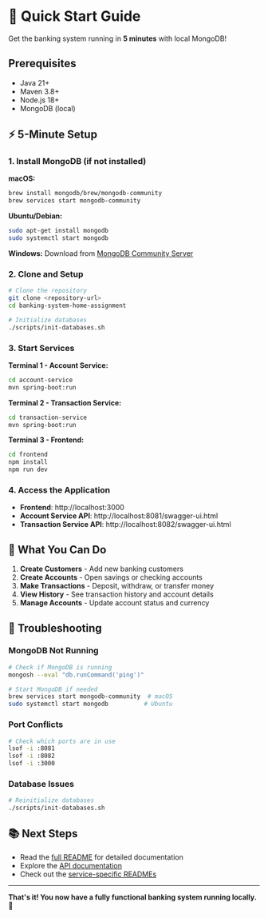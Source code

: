 # 🚀 Quick Start Guide

Get the banking system running in **5 minutes** with local MongoDB!

## Prerequisites

- Java 21+
- Maven 3.8+
- Node.js 18+
- MongoDB (local)

## ⚡ 5-Minute Setup

### 1. Install MongoDB (if not installed)

**macOS:**
```bash
brew install mongodb/brew/mongodb-community
brew services start mongodb-community
```

**Ubuntu/Debian:**
```bash
sudo apt-get install mongodb
sudo systemctl start mongodb
```

**Windows:**
Download from [MongoDB Community Server](https://www.mongodb.com/try/download/community)

### 2. Clone and Setup

```bash
# Clone the repository
git clone <repository-url>
cd banking-system-home-assignment

# Initialize databases
./scripts/init-databases.sh
```

### 3. Start Services

**Terminal 1 - Account Service:**
```bash
cd account-service
mvn spring-boot:run
```

**Terminal 2 - Transaction Service:**
```bash
cd transaction-service
mvn spring-boot:run
```

**Terminal 3 - Frontend:**
```bash
cd frontend
npm install
npm run dev
```

### 4. Access the Application

- **Frontend**: http://localhost:3000
- **Account Service API**: http://localhost:8081/swagger-ui.html
- **Transaction Service API**: http://localhost:8082/swagger-ui.html

## 🎯 What You Can Do

1. **Create Customers** - Add new banking customers
2. **Create Accounts** - Open savings or checking accounts
3. **Make Transactions** - Deposit, withdraw, or transfer money
4. **View History** - See transaction history and account details
5. **Manage Accounts** - Update account status and currency

## 🔧 Troubleshooting

### MongoDB Not Running
```bash
# Check if MongoDB is running
mongosh --eval "db.runCommand('ping')"

# Start MongoDB if needed
brew services start mongodb-community  # macOS
sudo systemctl start mongodb          # Ubuntu
```

### Port Conflicts
```bash
# Check which ports are in use
lsof -i :8081
lsof -i :8082
lsof -i :3000
```

### Database Issues
```bash
# Reinitialize databases
./scripts/init-databases.sh
```

## 📚 Next Steps

- Read the [full README](./README.md) for detailed documentation
- Explore the [API documentation](http://localhost:8081/swagger-ui.html)
- Check out the [service-specific READMEs](./account-service/README.md)

---

**That's it! You now have a fully functional banking system running locally.** 🎉
